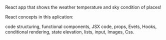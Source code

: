 React app that shows the weather temperature and sky condition of places!

React concepts in this aplication:

code structuring, functional components, JSX code, props, Evets, Hooks, conditional rendering, state elevation, lists, input, Images, Css.
